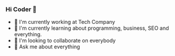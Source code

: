 ### Hi Coder 👋

- 🔭 I'm currently working at Tech Company
- 🌱 I'm currently learning about programming, business, SEO and everything.
- 👯 I'm looking to collaborate on everybody
- 💬 Ask me about everything
